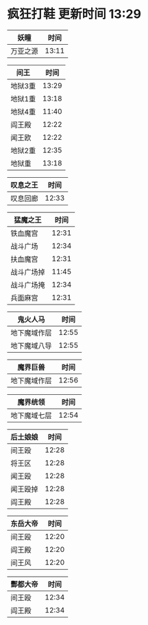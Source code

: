 # 疯狂打鞋 更新时间 13:29

| 妖瞳   | 时间    |
|--------|-------|
| 万亚之源 | 13:11 |

| 间王   | 时间    |
|--------|-------|
| 地狱3重 | 13:29 |
| 地狱1重 | 13:18 |
| 地狱4重 | 11:40 |
| 阎王殿 | 12:22 |
| 闻王欧 | 12:22 |
| 地狱2重 | 12:35 |
| 地狱重 | 13:18 |

| 叹息之王   | 时间    |
|--------|-------|
| 叹息回廊 | 12:33 |

| 猛魔之王   | 时间    |
|--------|-------|
| 铁血魔宫 | 12:31 |
| 战斗广场 | 12:34 |
| 扶血魔宫 | 12:31 |
| 战斗广场掉 | 11:45 |
| 战斗广场掩 | 12:34 |
| 兵面麻宫 | 12:31 |

| 鬼火人马   | 时间    |
|--------|-------|
| 地下魔域作层 | 12:55 |
| 地下魔域八导 | 12:55 |

| 魔界巨兽   | 时间    |
|--------|-------|
| 地下魔域作层 | 12:56 |

| 魔界统领   | 时间    |
|--------|-------|
| 地下魔域七层 | 12:54 |

| 后土娘娘   | 时间    |
|--------|-------|
| 间王殴 | 12:28 |
| 将王区 | 12:28 |
| 闻王殴 | 12:28 |
| 闻王殴掉 | 12:28 |
| 阎王殿 | 12:28 |

| 东岳大帝   | 时间    |
|--------|-------|
| 间王殴 | 12:20 |
| 阎王殿 | 12:20 |
| 间王风 | 12:20 |

| 酆都大帝   | 时间    |
|--------|-------|
| 间王殴 | 12:34 |
| 阎王殿 | 12:34 |